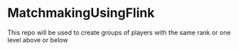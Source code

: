# MatchmakingUsingFlink
This repo will be used to create groups of players with the same rank or one level above or below 
